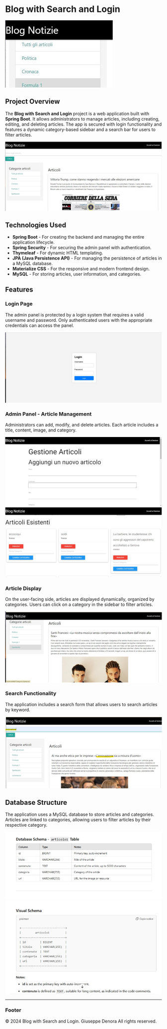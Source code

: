 

# Blog with Search and Login

![Blog Logo](images/logo.jpg) <!-- Logo o immagine principale del progetto -->

## Project Overview

The **Blog with Search and Login** project is a web application built with **Spring Boot**. It allows administrators to manage articles, including creating, editing, and deleting articles. The app is secured with login functionality and features a dynamic category-based sidebar and a search bar for users to filter articles.

![Blog Homepage](images/3.jpg)

## Technologies Used

- **Spring Boot** - For creating the backend and managing the entire application lifecycle.
- **Spring Security** - For securing the admin panel with authentication.
- **Thymeleaf** - For dynamic HTML templating.
- **JPA (Java Persistence API)** - For managing the persistence of articles in a MySQL database.
- **Materialize CSS** - For the responsive and modern frontend design.
- **MySQL** - For storing articles, user information, and categories.

## Features

### Login Page
The admin panel is protected by a login system that requires a valid username and password. Only authenticated users with the appropriate credentials can access the panel.

![Login Page](images/0login.jpg)

### Admin Panel - Article Management
Administrators can add, modify, and delete articles. Each article includes a title, content, image, and category.

![Admin Panel](images/1.jpg)
![Admin Panel](images/2.jpg)

### Article Display
On the user-facing side, articles are displayed dynamically, organized by categories. Users can click on a category in the sidebar to filter articles.

![Articles Page](images/5.jpg)

### Search Functionality
The application includes a search form that allows users to search articles by keyword.

![Search Functionality](images/search.jpg)

## Database Structure
The application uses a MySQL database to store articles and categories. Articles are linked to categories, allowing users to filter articles by their respective category.

![Database Schema](images/db1Eng.jpg)
![Database Schema](images/db2Eng.jpg)

---

### Footer

&copy; 2024 Blog with Search and Login. Giuseppe Denora  All rights reserved.
